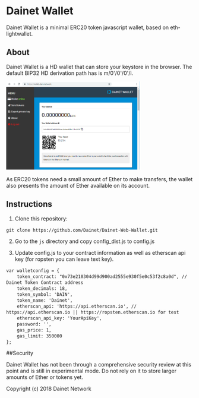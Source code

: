 # Dainet Wallet

Dainet Wallet is a minimal ERC20 token javascript wallet, based on eth-lightwallet.

## About

Dainet Wallet is a HD wallet that can store your keystore in the browser.
The default BIP32 HD derivation path has is m/0'/0'/0'/i.

<img src="https://raw.githubusercontent.com/Dainet/Dainet-Wallet/master/wallet.png" alt="Dainet Wallet" width="360">

As ERC20 tokens need a small amount of Ether to make transfers, the wallet also presents the amount of Ether available on its account.

## Instructions

1. Clone this repository:

  ```
  git clone https://github.com/Dainet/Dainet-Web-Wallet.git
  ```

2. Go to the `js` directory and copy config_dist.js to config.js

3. Update config.js to your contract information as well as etherscan api key (for ropsten you can leave text key).

```
var walletconfig = {
    token_contract: "0x73e210304d99d900ad2555e930f5e0c53f2c8a0d", // Dainet Token Contract address
    token_decimals: 18,
    token_symbol: 'DAIN',
    token_name: 'Dainet',
    etherscan_api: 'https://api.etherscan.io', // https://api.etherscan.io || https://ropsten.etherscan.io for test
    etherscan_api_key: 'YourApiKey',
    password: '', 
    gas_price: 1,
    gas_limit: 350000
};
```


##Security

Dainet Wallet has not been through a comprehensive security review at this point and is still in experimental mode. 
Do not rely on it to store larger amounts of Ether or tokens yet.


Copyright (c) 2018 Dainet Network
